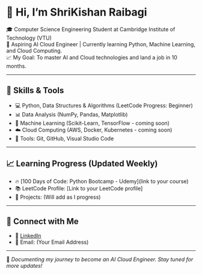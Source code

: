 # 👋 Hi, I’m ShriKishan Raibagi

🎓 Computer Science Engineering Student at Cambridge Institute of Technology (VTU)  
🌟 Aspiring AI Cloud Engineer | Currently learning Python, Machine Learning, and Cloud Computing.  
📈 My Goal: To master AI and Cloud technologies and land a job in 10 months.  

---

## 🚀 Skills & Tools
- 💻 Python, Data Structures & Algorithms (LeetCode Progress: Beginner)  
- 📊 Data Analysis (NumPy, Pandas, Matplotlib)  
- 🤖 Machine Learning (Scikit-Learn, TensorFlow - coming soon)  
- ☁️ Cloud Computing (AWS, Docker, Kubernetes - coming soon)  
- 🔧 Tools: Git, GitHub, Visual Studio Code  

---

## 📈 Learning Progress (Updated Weekly)
- 🔥 [100 Days of Code: Python Bootcamp - Udemy](link to your course)
- 📚 LeetCode Profile: [Link to your LeetCode profile]
- 📁 Projects: (Will add as I progress)  

---

## 📲 Connect with Me
- 💼 [LinkedIn](https://www.linkedin.com/in/shrikishan-raibagi-ba3991332/)
- 📧 Email: (Your Email Address)  

---

💪 *Documenting my journey to become an AI Cloud Engineer. Stay tuned for more updates!*
